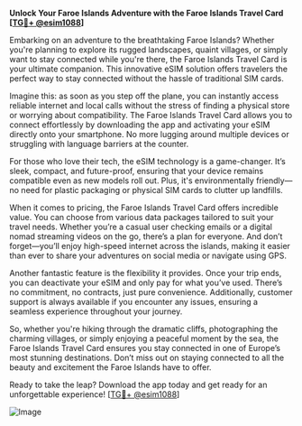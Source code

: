 **Unlock Your Faroe Islands Adventure with the Faroe Islands Travel Card [[TG💪+ @esim1088](https://t.me/s/esim1088)]**

Embarking on an adventure to the breathtaking Faroe Islands? Whether you're planning to explore its rugged landscapes, quaint villages, or simply want to stay connected while you're there, the Faroe Islands Travel Card is your ultimate companion. This innovative eSIM solution offers travelers the perfect way to stay connected without the hassle of traditional SIM cards. 

Imagine this: as soon as you step off the plane, you can instantly access reliable internet and local calls without the stress of finding a physical store or worrying about compatibility. The Faroe Islands Travel Card allows you to connect effortlessly by downloading the app and activating your eSIM directly onto your smartphone. No more lugging around multiple devices or struggling with language barriers at the counter.

For those who love their tech, the eSIM technology is a game-changer. It’s sleek, compact, and future-proof, ensuring that your device remains compatible even as new models roll out. Plus, it's environmentally friendly—no need for plastic packaging or physical SIM cards to clutter up landfills. 

When it comes to pricing, the Faroe Islands Travel Card offers incredible value. You can choose from various data packages tailored to suit your travel needs. Whether you’re a casual user checking emails or a digital nomad streaming videos on the go, there’s a plan for everyone. And don’t forget—you’ll enjoy high-speed internet across the islands, making it easier than ever to share your adventures on social media or navigate using GPS.

Another fantastic feature is the flexibility it provides. Once your trip ends, you can deactivate your eSIM and only pay for what you’ve used. There’s no commitment, no contracts, just pure convenience. Additionally, customer support is always available if you encounter any issues, ensuring a seamless experience throughout your journey.

So, whether you're hiking through the dramatic cliffs, photographing the charming villages, or simply enjoying a peaceful moment by the sea, the Faroe Islands Travel Card ensures you stay connected in one of Europe’s most stunning destinations. Don’t miss out on staying connected to all the beauty and excitement the Faroe Islands have to offer.

Ready to take the leap? Download the app today and get ready for an unforgettable experience! [[TG💪+ @esim1088](https://t.me/s/esim1088)]

![Image](https://i.postimg.cc/Y0z9fWf4/image.png)